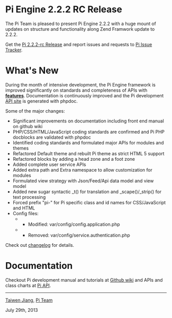 Pi Engine 2.2.2 RC Release
=======================

The Pi Team is pleased to present Pi Engine 2.2.2 with a huge mount of updates on structure and functionality along Zend Framwork update to 2.2.2.

Get the [Pi 2.2.2-rc Release](https://github.com/pi-engine/pi/archive/release-2.2.2-rc.zip) and report issues and requests to [Pi Issue Tracker](https://github.com/pi-engine/pi/issues).

What's New
==========
During the month of intensive development, the Pi Engine framework is improved significantly on standards and completeness of APIs with **[features](https://github.com/pi-engine/pi/blob/release-2.2.2/doc/changelog.txt)**.
Documentation is continuously improved and the Pi development [API site](http://api.pialog.org) is generated with phpdoc.

Some of the major changes:
* Significant improvements on documentation including front end manual on github wiki
* PHP/CSS/HTML/JavaScript coding standards are confirmed and Pi PHP docblocks are validated with phpdoc
* Identified coding standards and formulated major APIs for modules and themes
* Refactored Default theme and rebuilt Pi theme as strict HTML 5 support
* Refactored blocks by adding a head zone and a foot zone
* Added complete user service APIs
* Added extra path and Extra namespace to allow customization for modules
* Formulated view strategy with Json/Feed/Api data model and view model
* Added new sugar syntactic _t() for translation and _scape()/_strip() for text processing
* Forced prefix "pi-" for Pi specific class and id names for CSS/JavaScript and HTML
* Config files:
   * + Modified: var/config/config.application.php
   * - Removed: var/config/service.authentication.php

Check out [changelog](https://github.com/pi-engine/pi/blob/release-2.2.2-rc/doc/changelog.txt) for details.

Documentation
=============
Checkout Pi development manual and tutorials at [Github wiki](https://github.com/pi-engine/pi/wiki) and APIs and class charts at [Pi API](http://api.pialog.org).


---------------------
[Taiwen Jiang](http://github.com/taiwen), [Pi Team](http://pi-engine.org)

July 29th, 2013
